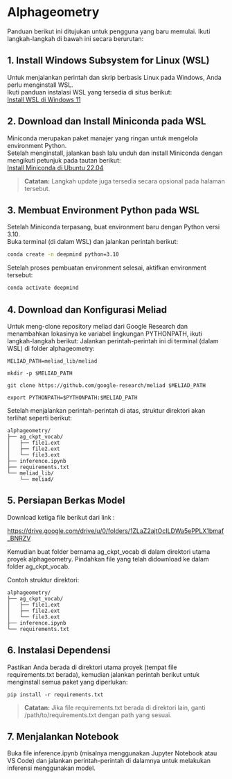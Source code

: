 # Alphageometry

Panduan berikut ini ditujukan untuk pengguna yang baru memulai. Ikuti langkah-langkah di bawah ini secara berurutan:

## 1. Install Windows Subsystem for Linux (WSL)

Untuk menjalankan perintah dan skrip berbasis Linux pada Windows, Anda perlu menginstall WSL.  
Ikuti panduan instalasi WSL yang tersedia di situs berikut:  
[Install WSL di Windows 11](https://pureinfotech.com/install-wsl-windows-11/)

## 2. Download dan Install Miniconda pada WSL

Miniconda merupakan paket manajer yang ringan untuk mengelola environment Python.  
Setelah menginstall, jalankan bash lalu unduh dan install Miniconda dengan mengikuti petunjuk pada tautan berikut:  
[Install Miniconda di Ubuntu 22.04](https://www.rosehosting.com/blog/how-to-install-miniconda-on-ubuntu-22-04/)  
> **Catatan:** Langkah update juga tersedia secara opsional pada halaman tersebut.

## 3. Membuat Environment Python pada WSL

Setelah Miniconda terpasang, buat environment baru dengan Python versi 3.10.  
Buka terminal (di dalam WSL) dan jalankan perintah berikut:

```bash
conda create -n deepmind python=3.10
```

Setelah proses pembuatan environment selesai, aktifkan environment tersebut:

```bash
conda activate deepmind
```

## 4. Download dan Konfigurasi Meliad

Untuk meng-clone repository meliad dari Google Research dan menambahkan lokasinya ke variabel lingkungan PYTHONPATH, ikuti langkah-langkah berikut:
Jalankan perintah-perintah ini di terminal (dalam WSL) di folder alphageometry:
```
MELIAD_PATH=meliad_lib/meliad

mkdir -p $MELIAD_PATH

git clone https://github.com/google-research/meliad $MELIAD_PATH

export PYTHONPATH=$PYTHONPATH:$MELIAD_PATH
```
Setelah menjalankan perintah-perintah di atas, struktur direktori akan terlihat seperti berikut:
```
alphageometry/
├── ag_ckpt_vocab/
│   ├── file1.ext
│   ├── file2.ext
│   └── file3.ext
├── inference.ipynb
├── requirements.txt
└── meliad_lib/
    └── meliad/
```

## 5. Persiapan Berkas Model

Download ketiga file berikut dari link :

https://drive.google.com/drive/u/0/folders/1ZLaZ2ajtOcILDWa5ePPLX1bmaf_BNRZV

Kemudian buat folder bernama ag_ckpt_vocab di dalam direktori utama proyek alphageometry.
Pindahkan file yang telah didownload ke dalam folder ag_ckpt_vocab.

Contoh struktur direktori:

```
alphageometry/
├── ag_ckpt_vocab/
│   ├── file1.ext
│   ├── file2.ext
│   └── file3.ext
├── inference.ipynb
└── requirements.txt
```

## 6. Instalasi Dependensi

Pastikan Anda berada di direktori utama proyek (tempat file requirements.txt berada), kemudian jalankan perintah berikut untuk menginstall semua paket yang diperlukan:

```
pip install -r requirements.txt
```

> **Catatan:** Jika file requirements.txt berada di direktori lain, ganti /path/to/requirements.txt dengan path yang sesuai.

## 7. Menjalankan Notebook

Buka file inference.ipynb (misalnya menggunakan Jupyter Notebook atau VS Code) dan jalankan perintah-perintah di dalamnya untuk melakukan inferensi menggunakan model.
